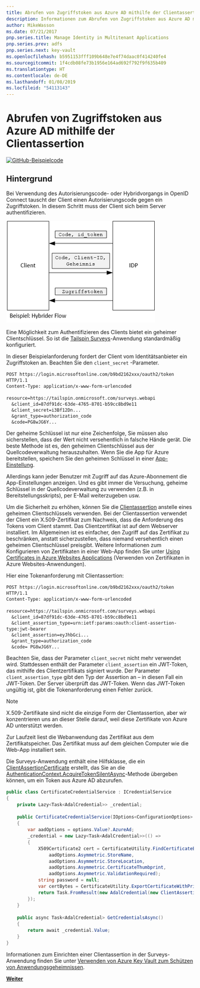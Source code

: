 ```yaml
---
title: Abrufen von Zugriffstoken aus Azure AD mithilfe der Clientassertion
description: Informationen zum Abrufen von Zugriffstoken aus Azure AD mithilfe der Clientassertion.
author: MikeWasson
ms.date: 07/21/2017
pnp.series.title: Manage Identity in Multitenant Applications
pnp.series.prev: adfs
pnp.series.next: key-vault
ms.openlocfilehash: b5951153fff109b648e7e4f74daac0f414240fe4
ms.sourcegitcommit: 1f4cdb08fe73b1956e164ad692f792f9f635b409
ms.translationtype: HT
ms.contentlocale: de-DE
ms.lasthandoff: 01/08/2019
ms.locfileid: "54113143"
---
```

# <a name="use-client-assertion-to-get-access-tokens-from-azure-ad"></a>Abrufen von Zugriffstoken aus Azure AD mithilfe der Clientassertion

[![GitHub](../_images/github.png)-Beispielcode][sample application]

## <a name="background"></a>Hintergrund

Bei Verwendung des Autorisierungscode- oder Hybridvorgangs in OpenID Connect tauscht der Client einen Autorisierungscode gegen ein Zugriffstoken. In diesem Schritt muss der Client sich beim Server authentifizieren.

![Geheimer Clientschlüssel](./images/client-secret.png)

Eine Möglichkeit zum Authentifizieren des Clients bietet ein geheimer Clientschlüssel. So ist die [Tailspin Surveys][Surveys]-Anwendung standardmäßig konfiguriert.

In dieser Beispielanforderung fordert der Client vom Identitätsanbieter ein Zugriffstoken an. Beachten Sie den `client_secret` -Parameter.

```http
POST https://login.microsoftonline.com/b9bd2162xxx/oauth2/token HTTP/1.1
Content-Type: application/x-www-form-urlencoded

resource=https://tailspin.onmicrosoft.com/surveys.webapi
  &client_id=87df91dc-63de-4765-8701-b59cc8bd9e11
  &client_secret=i3Bf12Dn...
  &grant_type=authorization_code
  &code=PG8wJG6Y...
```

Der geheime Schlüssel ist nur eine Zeichenfolge, Sie müssen also sicherstellen, dass der Wert nicht versehentlich in falsche Hände gerät. Die beste Methode ist es, den geheimen Clientschlüssel aus der Quellcodeverwaltung herauszuhalten. Wenn Sie die App für Azure bereitstellen, speichern Sie den geheimen Schlüssel in einer [App-Einstellung][configure-web-app].

Allerdings kann jeder Benutzer mit Zugriff auf das Azure-Abonnement die App-Einstellungen anzeigen. Und es gibt immer die Versuchung, geheime Schlüssel in der Quellcodeverwaltung zu verwenden (z.B. in Bereitstellungsskripts), per E-Mail weiterzugeben usw.

Um die Sicherheit zu erhöhen, können Sie die [Clientassertion] anstelle eines geheimen Clientschlüssels verwenden. Bei der Clientassertion verwendet der Client ein X.509-Zertifikat zum Nachweis, dass die Anforderung des Tokens vom Client stammt. Das Clientzertifikat ist auf dem Webserver installiert. Im Allgemeinen ist es einfacher, den Zugriff auf das Zertifikat zu beschränken, anstatt sicherzustellen, dass niemand versehentlich einen geheimen Clientschlüssel preisgibt. Weitere Informationen zum Konfigurieren von Zertifikaten in einer Web-App finden Sie unter [Using Certificates in Azure Websites Applications][using-certs-in-websites] (Verwenden von Zertifikaten in Azure Websites-Anwendungen).

Hier eine Tokenanforderung mit Clientassertion:

```http
POST https://login.microsoftonline.com/b9bd2162xxx/oauth2/token HTTP/1.1
Content-Type: application/x-www-form-urlencoded

resource=https://tailspin.onmicrosoft.com/surveys.webapi
  &client_id=87df91dc-63de-4765-8701-b59cc8bd9e11
  &client_assertion_type=urn:ietf:params:oauth:client-assertion-type:jwt-bearer
  &client_assertion=eyJhbGci...
  &grant_type=authorization_code
  &code= PG8wJG6Y...
```

Beachten Sie, dass der Parameter `client_secret` nicht mehr verwendet wird. Stattdessen enthält der Parameter `client_assertion` ein JWT-Token, das mithilfe des Clientzertifikats signiert wurde. Der Parameter `client_assertion_type` gibt den Typ der Assertion an – in diesen Fall ein JWT-Token. Der Server überprüft das JWT-Token. Wenn das JWT-Token ungültig ist, gibt die Tokenanforderung einen Fehler zurück.

> [!NOTE]
> X.509-Zertifikate sind nicht die einzige Form der Clientassertion, aber wir konzentrieren uns an dieser Stelle darauf, weil diese Zertifikate von Azure AD unterstützt werden.

Zur Laufzeit liest die Webanwendung das Zertifikat aus dem Zertifikatspeicher. Das Zertifikat muss auf dem gleichen Computer wie die Web-App installiert sein.

Die Surveys-Anwendung enthält eine Hilfsklasse, die ein [ClientAssertionCertificate](/dotnet/api/microsoft.identitymodel.clients.activedirectory.clientassertioncertificate) erstellt, das Sie an die [AuthenticationContext.AcquireTokenSilentAsync](/dotnet/api/microsoft.identitymodel.clients.activedirectory.authenticationcontext.acquiretokensilentasync)-Methode übergeben können, um ein Token aus Azure AD abzurufen.

```csharp
public class CertificateCredentialService : ICredentialService
{
    private Lazy<Task<AdalCredential>> _credential;

    public CertificateCredentialService(IOptions<ConfigurationOptions> options)
    {
        var aadOptions = options.Value?.AzureAd;
        _credential = new Lazy<Task<AdalCredential>>(() =>
        {
            X509Certificate2 cert = CertificateUtility.FindCertificateByThumbprint(
                aadOptions.Asymmetric.StoreName,
                aadOptions.Asymmetric.StoreLocation,
                aadOptions.Asymmetric.CertificateThumbprint,
                aadOptions.Asymmetric.ValidationRequired);
            string password = null;
            var certBytes = CertificateUtility.ExportCertificateWithPrivateKey(cert, out password);
            return Task.FromResult(new AdalCredential(new ClientAssertionCertificate(aadOptions.ClientId, new X509Certificate2(certBytes, password))));
        });
    }

    public async Task<AdalCredential> GetCredentialsAsync()
    {
        return await _credential.Value;
    }
}
```

Informationen zum Einrichten einer Clientassertion in der Surveys-Anwendung finden Sie unter [Verwenden von Azure Key Vault zum Schützen von Anwendungsgeheimnissen][key vault].

[**Weiter**][key vault]

<!-- links -->

[configure-web-app]: /azure/app-service-web/web-sites-configure/
[azure-management-portal]: https://portal.azure.com
[Clientassertion]: https://tools.ietf.org/html/rfc7521
[key vault]: key-vault.md
[Setup-KeyVault]: https://github.com/mspnp/multitenant-saas-guidance/blob/master/scripts/Setup-KeyVault.ps1
[Surveys]: tailspin.md
[using-certs-in-websites]: https://azure.microsoft.com/blog/using-certificates-in-azure-websites-applications/

[sample application]: https://github.com/mspnp/multitenant-saas-guidance
